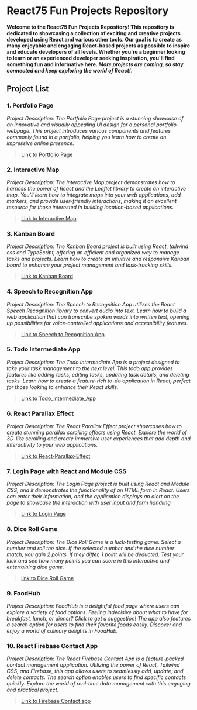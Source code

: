 # React75 Fun Projects Repository
**Welcome to the React75 Fun Projects Repository! This repository is dedicated to showcasing a collection of exciting and creative projects developed using React and various other tools. Our goal is to create as many enjoyable and engaging React-based projects as possible to inspire and educate developers of all levels. Whether you're a beginner looking to learn or an experienced developer seeking inspiration, you'll find something fun and informative here. *More projects are coming, so stay connected and keep exploring the world of React!*.**

## Project List
### 1. Portfolio Page
*Project Description: The Portfolio Page project is a stunning showcase of an innovative and visually appealing UI design for a personal portfolio webpage. This project introduces various components and features commonly found in a portfolio, helping you learn how to create an impressive online presence.* 
> [Link to Portfolio Page](https://react75-landingpage-1.vercel.app/)
### 2. Interactive Map
*Project Description: The Interactive Map project demonstrates how to harness the power of React and the Leaflet library to create an interactive map. You'll learn how to integrate maps into your web applications, add markers, and provide user-friendly interactions, making it an excellent resource for those interested in building location-based applications.*
> [Link to Interactive Map](https://react75-interactive-map-2.vercel.app/)
### 3. Kanban Board
*Project Description: The Kanban Board project is built using React, tailwind css and TypeScript, offering an efficient and organized way to manage tasks and projects. Learn how to create an intuitive and responsive Kanban board to enhance your project management and task-tracking skills.*
> [Link to Kanban Board](https://react75-kanban-board-3.vercel.app/)
### 4. Speech to Recognition App
*Project Description: The Speech to Recognition App utilizes the React Speech Recognition library to convert audio into text. Learn how to build a web application that can transcribe spoken words into written text, opening up possibilities for voice-controlled applications and accessibility features.*
> [Link to Speech to Recognition App](https://react75-speech-to-recognition-app-4.vercel.app/)

### 5. Todo Intermediate App
*Project Description: The Todo Intermediate App is a project designed to take your task management to the next level. This todo app provides features like adding tasks, editing tasks, updating task details, and deleting tasks. Learn how to create a feature-rich to-do application in React, perfect for those looking to enhance their React skills.*
> [Link to Todo_intermediate_App](https://react75-todo-app-5.vercel.app/)

### 6. React Parallax Effect
*Project Description: The React Parallax Effect project showcases how to create stunning parallax scrolling effects using React. Explore the world of 3D-like scrolling and create immersive user experiences that add depth and interactivity to your web applications.*
> [Link to React-Parallax-Effect](https://react75-react-tilting-ffect-6-8o6y1zuwe-ritanshrajput.vercel.app/)

### 7. Login Page with React and Module CSS
*Project Description: The Login Page project is built using React and Module CSS, and it demonstrates the functionality of an HTML form in React. Users can enter their information, and the application displays an alert on the page to showcase the interaction with user input and form handling*
> [Link to Login Page](https://react75-login-page-7.vercel.app/)

### 8. Dice Roll Game
*Project Description: The Dice Roll Game is a luck-testing game. Select a number and roll the dice. If the selected number and the dice number match, you gain 2 points. If they differ, 1 point will be deducted. Test your luck and see how many points you can score in this interactive and entertaining dice game.*
> [ link to Dice Roll Game](https://react75-dice-roll-game-8-uh6hendty-ritanshrajput.vercel.app/)

### 9. FoodHub
*Project Description: FoodHub is a delightful food page where users can explore a variety of food options. Feeling indecisive about what to have for breakfast, lunch, or dinner? Click to get a suggestion! The app also features a search option for users to find their favorite foods easily. Discover and enjoy a world of culinary delights in FoodHub.*

### 10. React Firebase Contact App
*Project Description: The React Firebase Contact App is a feature-packed contact management application. Utilizing the power of React, Tailwind CSS, and Firebase, this app allows users to seamlessly add, update, and delete contacts. The search option enables users to find specific contacts quickly. Explore the world of real-time data management with this engaging and practical project.*
> [Link to Firebase Contact app](https://react75-firebase-contact-app-10.vercel.app/)
